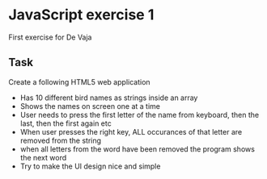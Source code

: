 # JavaScript exercise 1
First exercise for De Vaja

## Task
Create a following HTML5 web application
- Has 10 different bird names as strings inside an array
- Shows the names on screen one at a time
- User needs to press the first letter of the name from keyboard, then the last,
then the first again etc
- When user presses the right key, ALL occurances of that letter are removed from
the string
- when all letters from the word have been removed the program shows the next
word
- Try to make the UI design nice and simple

